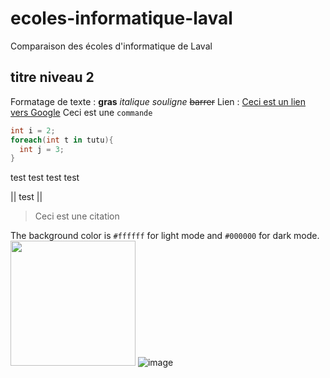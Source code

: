 # ecoles-informatique-laval
Comparaison des écoles d'informatique de Laval
## titre niveau 2
Formatage de texte : **gras** *italique* _souligne_ ~~barrer~~
Lien : [Ceci est un lien vers Google](https://google.fr)
Ceci est une `commande`
```csharp
int i = 2;
foreach(int t in tutu){
  int j = 3;
}
```

test
test
test
test

||
test
||


> Ceci est une citation

The background color is `#ffffff` for light mode and `#000000` for dark mode.
<img width="200" src="https://github.com/iia-tawfiq/ecoles-informatique-laval/assets/23529983/2a5a77d2-c92e-4945-af7a-ea5743595d25">
![image](https://github.com/iia-tawfiq/ecoles-informatique-laval/assets/23529983/2a5a77d2-c92e-4945-af7a-ea5743595d25)


